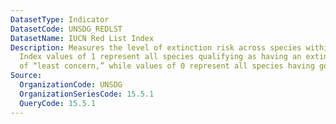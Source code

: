 ```yaml
---
DatasetType: Indicator
DatasetCode: UNSDG_REDLST
DatasetName: IUCN Red List Index
Description: Measures the level of extinction risk across species within a country.
  Index values of 1 represent all species qualifying as having an extinction risk
  of “least concern,” while values of 0 represent all species having gone extinct.
Source:
  OrganizationCode: UNSDG
  OrganizationSeriesCode: 15.5.1
  QueryCode: 15.5.1
---
```


